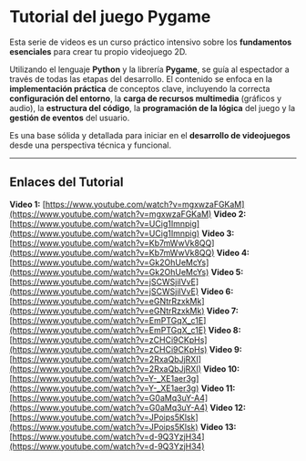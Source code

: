 # Tutorial del juego Pygame

Esta serie de videos es un curso práctico intensivo sobre los **fundamentos esenciales** para crear tu propio videojuego 2D. 

Utilizando el lenguaje **Python** y la librería **Pygame**, se guía al espectador a través de todas las etapas del desarrollo. El contenido se enfoca en la **implementación práctica** de conceptos clave, incluyendo la correcta **configuración del entorno**, la **carga de recursos multimedia** (gráficos y audio), la **estructura del código**, la **programación de la lógica** del juego y la **gestión de eventos** del usuario. 

Es una base sólida y detallada para iniciar en el **desarrollo de videojuegos** desde una perspectiva técnica y funcional.

---

## Enlaces del Tutorial 

 **Video 1:** [https://www.youtube.com/watch?v=mgxwzaFGKaM](https://www.youtube.com/watch?v=mgxwzaFGKaM)
 **Video 2:** [https://www.youtube.com/watch?v=UCig1Imnpig](https://www.youtube.com/watch?v=UCig1Imnpig)
 **Video 3:** [https://www.youtube.com/watch?v=Kb7mWwVk8QQ](https://www.youtube.com/watch?v=Kb7mWwVk8QQ)
 **Video 4:** [https://www.youtube.com/watch?v=Gk2OhUeMcYs](https://www.youtube.com/watch?v=Gk2OhUeMcYs)
 **Video 5:** [https://www.youtube.com/watch?v=jSCWSjilVvE](https://www.youtube.com/watch?v=jSCWSjilVvE)
 **Video 6:** [https://www.youtube.com/watch?v=eGNtrRzxkMk](https://www.youtube.com/watch?v=eGNtrRzxkMk)
 **Video 7:** [https://www.youtube.com/watch?v=EmPTGqX_c1E](https://www.youtube.com/watch?v=EmPTGqX_c1E)
 **Video 8:** [https://www.youtube.com/watch?v=zCHCi9CKpHs](https://www.youtube.com/watch?v=zCHCi9CKpHs)
 **Video 9:** [https://www.youtube.com/watch?v=2RxaQbJjRXI](https://www.youtube.com/watch?v=2RxaQbJjRXI)
 **Video 10:** [https://www.youtube.com/watch?v=Y-_XE1aer3g](https://www.youtube.com/watch?v=Y-_XE1aer3g)
 **Video 11:** [https://www.youtube.com/watch?v=G0aMq3uY-A4](https://www.youtube.com/watch?v=G0aMq3uY-A4)
 **Video 12:** [https://www.youtube.com/watch?v=JPoips5Klsk](https://www.youtube.com/watch?v=JPoips5Klsk)
 **Video 13:** [https://www.youtube.com/watch?v=d-9Q3YzjH34](https://www.youtube.com/watch?v=d-9Q3YzjH34)








